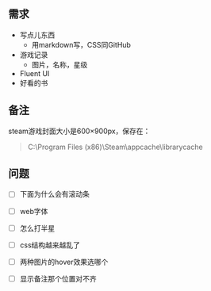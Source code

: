 ## 需求

* 写点儿东西
  * 用markdown写，CSS同GitHub
* 游戏记录
  * 图片，名称，星级
* Fluent UI
* 好看的书

## 备注

steam游戏封面大小是600×900px，保存在：
> C:\Program Files (x86)\Steam\appcache\librarycache

## 问题

- [ ] 下面为什么会有滚动条
- [ ] web字体
- [ ] 怎么打半星
- [ ] css结构越来越乱了
- [ ] 两种图片的hover效果选哪个
- [ ] 显示备注那个位置对不齐



